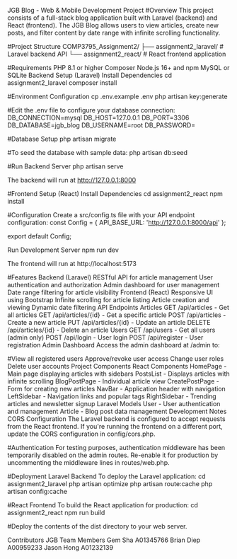 JGB Blog - Web & Mobile Development Project
#Overview
This project consists of a full-stack blog application built with Laravel (backend) and React (frontend). The JGB Blog allows users to view articles, create new posts, and filter content by date range with infinite scrolling functionality.

#Project Structure
COMP3795_Assignment2/ ├── assignment2_laravel/ # Laravel backend API └── assignment2_react/ # React frontend application

#Requirements
PHP 8.1 or higher
Composer
Node.js 16+ and npm
MySQL or SQLite
Backend Setup (Laravel)
Install Dependencies
cd assignment2_laravel composer install

#Environment Configuration
cp .env.example .env php artisan key:generate

#Edit the .env file to configure your database connection: DB_CONNECTION=mysql DB_HOST=127.0.0.1 DB_PORT=3306 DB_DATABASE=jgb_blog DB_USERNAME=root DB_PASSWORD=

#Database Setup
php artisan migrate

#To seed the database with sample data: php artisan db:seed

#Run Backend Server
php artisan serve

The backend will run at http://127.0.0.1:8000

#Frontend Setup (React)
Install Dependencies
cd assignment2_react npm install

#Configuration
Create a src/config.ts file with your API endpoint configuration: const Config = { API_BASE_URL: 'http://127.0.0.1:8000/api' };

export default Config;

Run Development Server
npm run dev

The frontend will run at http://localhost:5173

#Features
Backend (Laravel)
RESTful API for article management
User authentication and authorization
Admin dashboard for user management
Date range filtering for article visibility
Frontend (React)
Responsive UI using Bootstrap
Infinite scrolling for article listing
Article creation and viewing
Dynamic date filtering
API Endpoints
Articles
GET /api/articles - Get all articles
GET /api/articles/{id} - Get a specific article
POST /api/articles - Create a new article
PUT /api/articles/{id} - Update an article
DELETE /api/articles/{id} - Delete an article
Users
GET /api/users - Get all users (admin only)
POST /api/login - User login
POST /api/register - User registration
Admin Dashboard
Access the admin dashboard at /admin to:

#View all registered users
Approve/revoke user access
Change user roles
Delete user accounts
Project Components
React Components
HomePage - Main page displaying articles with sidebars
PostsList - Displays articles with infinite scrolling
BlogPostPage - Individual article view
CreatePostPage - Form for creating new articles
NavBar - Application header with navigation
LeftSidebar - Navigation links and popular tags
RightSidebar - Trending articles and newsletter signup
Laravel Models
User - User authentication and management
Article - Blog post data management
Development Notes
CORS Configuration
The Laravel backend is configured to accept requests from the React frontend. If you're running the frontend on a different port, update the CORS configuration in config/cors.php.

#Authentication
For testing purposes, authentication middleware has been temporarily disabled on the admin routes. Re-enable it for production by uncommenting the middleware lines in routes/web.php.

#Deployment
Laravel Backend
To deploy the Laravel application: cd assignment2_laravel php artisan optimize php artisan route:cache php artisan config:cache

#React Frontend
To build the React application for production: cd assignment2_react npm run build

#Deploy the contents of the dist directory to your web server.

Contributors
JGB Team Members
                    Gem Sha A01345766
                    Brian Diep A00959233
                    Jason Hong A01232139